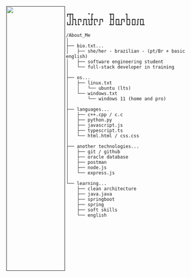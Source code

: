 <a href="">
<img src="https://cdn.pixabay.com/photo/2023/09/02/07/41/ai-generated-8228386_1280.png" align="left" width="155" height="700">
</a>

```plaintext
┏┳┓     •┏      ┳┓    ┓      
 ┃┣┓┏┓┏┓┓╋┏┓┏┓  ┣┫┏┓┏┓┣┓┏┓┏┏┓
┗┛┛┗┗ ┛┗┗┛┗ ┛   ┻┛┗┻┛ ┗┛┗┛┛┗┻
```
  
```plaintext
/About_Me
│
├── bio.txt...
│   ├── she/her - brazilian - (pt/Br + basic english)
│   ├── software engineering student
│   └── full-stack developer in training
│
├── os...
│   ├── linux.txt
│   │   └── ubuntu (lts)
│   └── windows.txt
│       └── windows 11 (home and pro)
│
├── languages...
│   ├── c++.cpp / c.c
│   ├── python.py
│   ├── javascript.js
│   ├── typescript.ts
│   └── html.html / css.css
│
├── another technologies...
│   ├── git / github
│   ├── oracle database
│   ├── postman
│   ├── node.js
│   └── express.js
│
└── learning...
    ├── clean architecture
    ├── java.java
    ├── springboot
    ├── spring
    ├── soft skills
    └── english
```
